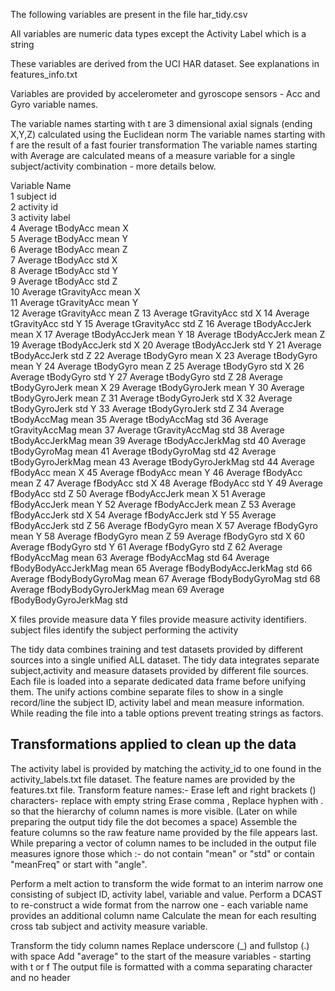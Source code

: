 The following variables are present in the file har_tidy.csv 

All variables are numeric data types except the Activity Label which is a string

These variables are derived from the UCI HAR dataset. See explanations in features_info.txt

Variables are provided by accelerometer and gyroscope sensors - Acc and Gyro variable names.

The variable names starting with t are 3 dimensional axial signals (ending X,Y,Z) calculated using the Euclidean norm 
The variable names starting with f are the result of a fast fourier transformation
The variable names starting with Average are calculated means of a measure variable for a single subject/activity combination - more details below.

Variable Name         			                 
1	subject id    			
2	activity id   			
3	activity label 			
4	Average tBodyAcc mean X		
5	Average tBodyAcc mean Y		
6	Average tBodyAcc mean Z		
7	Average tBodyAcc std X		
8	Average tBodyAcc std Y		
9	Average tBodyAcc std Z		
10	Average tGravityAcc mean X	
11	Average tGravityAcc mean Y	
12	Average tGravityAcc mean Z
13	Average tGravityAcc std X
14	Average tGravityAcc std Y
15	Average tGravityAcc std Z
16	Average tBodyAccJerk mean X
17	Average tBodyAccJerk mean Y
18	Average tBodyAccJerk mean Z
19	Average tBodyAccJerk std X
20	Average tBodyAccJerk std Y
21	Average tBodyAccJerk std Z
22	Average tBodyGyro mean X
23	Average tBodyGyro mean Y
24	Average tBodyGyro mean Z
25	Average tBodyGyro std X
26	Average tBodyGyro std Y
27	Average tBodyGyro std Z
28	Average tBodyGyroJerk mean X
29	Average tBodyGyroJerk mean Y
30	Average tBodyGyroJerk mean Z
31	Average tBodyGyroJerk std X
32	Average tBodyGyroJerk std Y
33	Average tBodyGyroJerk std Z
34	Average tBodyAccMag mean
35	Average tBodyAccMag std
36	Average tGravityAccMag mean
37	Average tGravityAccMag std
38	Average tBodyAccJerkMag mean
39	Average tBodyAccJerkMag std
40	Average tBodyGyroMag mean
41	Average tBodyGyroMag std
42	Average tBodyGyroJerkMag mean
43	Average tBodyGyroJerkMag std
44	Average fBodyAcc mean X
45	Average fBodyAcc mean Y
46	Average fBodyAcc mean Z
47	Average fBodyAcc std X
48	Average fBodyAcc std Y
49	Average fBodyAcc std Z
50	Average fBodyAccJerk mean X
51	Average fBodyAccJerk mean Y
52	Average fBodyAccJerk mean Z
53	Average fBodyAccJerk std X
54	Average fBodyAccJerk std Y
55	Average fBodyAccJerk std Z
56	Average fBodyGyro mean X
57	Average fBodyGyro mean Y
58	Average fBodyGyro mean Z
59	Average fBodyGyro std X
60	Average fBodyGyro std Y
61	Average fBodyGyro std Z
62	Average fBodyAccMag mean
63	Average fBodyAccMag std
64	Average fBodyBodyAccJerkMag mean
65	Average fBodyBodyAccJerkMag std
66	Average fBodyBodyGyroMag mean
67	Average fBodyBodyGyroMag std
68	Average fBodyBodyGyroJerkMag mean
69	Average fBodyBodyGyroJerkMag std



X files provide measure data
Y files provide measure activity identifiers. 
subject files identify the subject performing the activity

The tidy data combines training and test datasets provided by different sources into a single unified ALL dataset.
The tidy data integrates separate subject,activity and measure datasets provided by different file sources.
Each file is loaded into a separate dedicated data frame before unifying them.
The unify actions combine separate files to show in a single record/line the subject ID, activity label and mean measure information.
While reading the file into a table options prevent treating strings as factors.

Transformations applied to clean up the data
---------------------------------------------

The activity label is provided by matching the activity_id to one found in the activity_labels.txt file dataset.
The feature names are provided by the features.txt file. Transform feature names:-
	Erase left and right brackets () characters- replace with empty string
	Erase comma ,
	Replace hyphen with . so that the hierarchy of column names is more visible. 
	(Later on while preparing the output tidy file the dot becomes a space)
	Assemble the feature columns so the raw feature name provided by the file appears last.
While preparing a vector of column names to be included in the output file measures ignore those which :-
	do not contain "mean" or "std" or 
	contain "meanFreq" or 
	start with "angle".

Perform a melt action to transform the wide format to an interim narrow one consisting of subject ID, activity label, variable and value.
Perform a DCAST to re-construct a wide format from the narrow one - each variable name provides an additional column name
Calculate the mean for each resulting cross tab subject and activity measure variable.

Transform the tidy column names
	Replace underscore (_) and fullstop (.) with space
	Add "average" to the start of the measure variables - starting with t or f
	The output file is formatted with a comma separating character and no header